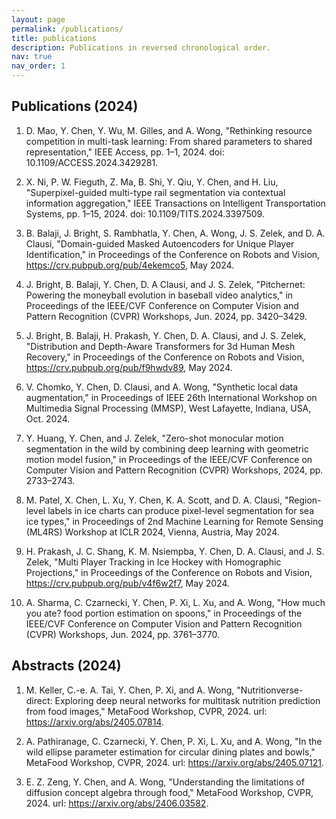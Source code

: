 ```yaml
---
layout: page
permalink: /publications/
title: publications
description: Publications in reversed chronological order.
nav: true
nav_order: 1
---
```


## Publications (2024)
 
1. D. Mao, Y. Chen, Y. Wu, M. Gilles, and A. Wong, "Rethinking resource competition in multi-task learning: From shared parameters to shared representation," IEEE Access, pp. 1–1, 2024. doi: 10.1109/ACCESS.2024.3429281.

2. X. Ni, P. W. Fieguth, Z. Ma, B. Shi, Y. Qiu, Y. Chen, and H. Liu, "Superpixel-guided multi-type rail segmentation via contextual information aggregation," IEEE Transactions on Intelligent Transportation Systems, pp. 1–15, 2024. doi: 10.1109/TITS.2024.3397509.

3. B. Balaji, J. Bright, S. Rambhatla, Y. Chen, A. Wong, J. S. Zelek, and D. A. Clausi, "Domain-guided Masked Autoencoders for Unique Player Identification," in Proceedings of the Conference on Robots and Vision, https://crv.pubpub.org/pub/4ekemco5, May 2024.

4. J. Bright, B. Balaji, Y. Chen, D. A Clausi, and J. S. Zelek, "Pitchernet: Powering the moneyball evolution in baseball video analytics," in Proceedings of the IEEE/CVF Conference on Computer Vision and Pattern Recognition (CVPR) Workshops, Jun. 2024, pp. 3420–3429.

5. J. Bright, B. Balaji, H. Prakash, Y. Chen, D. A. Clausi, and J. S. Zelek, "Distribution and Depth-Aware Transformers for 3d Human Mesh Recovery," in Proceedings of the Conference on Robots and Vision, https://crv.pubpub.org/pub/f9hwdv89, May 2024.

6. V. Chomko, Y. Chen, D. Clausi, and A. Wong, "Synthetic local data augmentation," in Proceedings of IEEE 26th International Workshop on Multimedia Signal Processing (MMSP), West Lafayette, Indiana, USA, Oct. 2024.

7. Y. Huang, Y. Chen, and J. Zelek, "Zero-shot monocular motion segmentation in the wild by combining deep learning with geometric motion model fusion," in Proceedings of the IEEE/CVF Conference on Computer Vision and Pattern Recognition (CVPR) Workshops, 2024, pp. 2733–2743.

8. M. Patel, X. Chen, L. Xu, Y. Chen, K. A. Scott, and D. A. Clausi, "Region-level labels in ice charts can produce pixel-level segmentation for sea ice types," in Proceedings of 2nd Machine Learning for Remote Sensing (ML4RS) Workshop at ICLR 2024, Vienna, Austria, May 2024.

9. H. Prakash, J. C. Shang, K. M. Nsiempba, Y. Chen, D. A. Clausi, and J. S. Zelek, "Multi Player Tracking in Ice Hockey with Homographic Projections," in Proceedings of the Conference on Robots and Vision, https://crv.pubpub.org/pub/v4f6w2f7, May 2024.

10. A. Sharma, C. Czarnecki, Y. Chen, P. Xi, L. Xu, and A. Wong, "How much you ate? food portion estimation on spoons," in Proceedings of the IEEE/CVF Conference on Computer Vision and Pattern Recognition (CVPR) Workshops, Jun. 2024, pp. 3761–3770.

## Abstracts (2024)

1. M. Keller, C.-e. A. Tai, Y. Chen, P. Xi, and A. Wong, "Nutritionverse-direct: Exploring deep neural networks for multitask nutrition prediction from food images," MetaFood Workshop, CVPR, 2024. url: https://arxiv.org/abs/2405.07814.

2. A. Pathiranage, C. Czarnecki, Y. Chen, P. Xi, L. Xu, and A. Wong, "In the wild ellipse parameter estimation for circular dining plates and bowls," MetaFood Workshop, CVPR, 2024. url: https://arxiv.org/abs/2405.07121.

3. E. Z. Zeng, Y. Chen, and A. Wong, "Understanding the limitations of diffusion concept algebra through food," MetaFood Workshop, CVPR, 2024. url: https://arxiv.org/abs/2406.03582.
